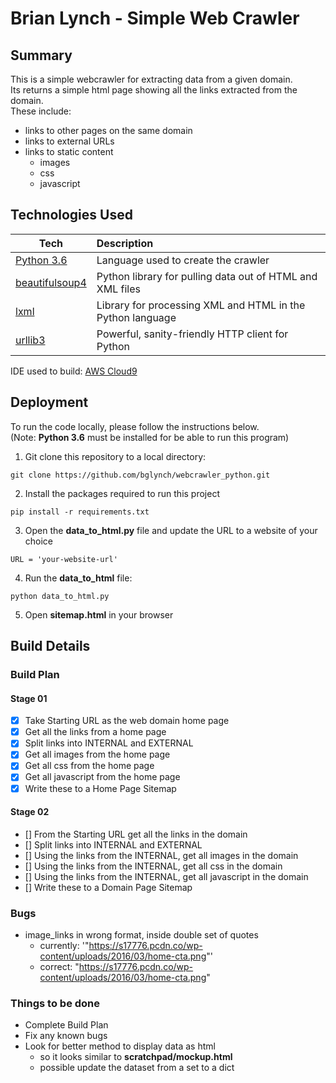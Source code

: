 # Brian Lynch - Simple Web Crawler
## Summary

This is a simple webcrawler for extracting data from a given domain.  
Its returns a simple html page showing all the links extracted from the domain.  
These include:
- links to other pages on the same domain
- links to external URLs
- links to static content
    - images
    - css
    - javascript

## Technologies Used
| Tech        | Description          
| ------------- |:-------------| 
| [Python 3.6](https://www.python.org/downloads/release/python-360/)        | Language used to create the crawler | 
| [beautifulsoup4](https://www.crummy.com/software/BeautifulSoup/bs4/doc/)    | Python library for pulling data out of HTML and XML files |  
| [lxml](https://lxml.de/)              | Library for processing XML and HTML in the Python language | 
| [urllib3](https://urllib3.readthedocs.io/en/latest/)           | Powerful, sanity-friendly HTTP client for Python | 
IDE used to build: [AWS Cloud9](https://aws.amazon.com/cloud9/?origin=c9io)  
## Deployment
To run the code locally, please follow the instructions below.  
(Note: **Python 3.6** must be installed for be able to run this program)
1. Git clone this repository to a local directory:  
```
git clone https://github.com/bglynch/webcrawler_python.git
```
2. Install the packages required to run this project
```
pip install -r requirements.txt
```
3. Open the **data_to_html.py** file and update the URL to a website of your choice
```
URL = 'your-website-url'
```
4. Run the **data_to_html** file:
```
python data_to_html.py
```
5. Open **sitemap.html** in your browser

## Build Details
### Build Plan
#### Stage 01
- [x] Take Starting URL as the web domain home page
- [x] Get all the links from a home page
- [x] Split links into INTERNAL and EXTERNAL
- [x] Get all images from the home page
- [x] Get all css from the home page
- [x] Get all javascript from the home page
- [x] Write these to a Home Page Sitemap
  
#### Stage 02
- [] From the Starting URL get all the links in the domain
- [] Split links into INTERNAL and EXTERNAL
- [] Using the links from the INTERNAL, get all images in the domain
- [] Using the links from the INTERNAL, get all css in the domain
- [] Using the links from the INTERNAL, get all javascript in the domain
- [] Write these to a Domain Page Sitemap

### Bugs
- image_links in wrong format, inside double set of quotes
    - currently: '"https://s17776.pcdn.co/wp-content/uploads/2016/03/home-cta.png"' 
    - correct: "https://s17776.pcdn.co/wp-content/uploads/2016/03/home-cta.png"


### Things to be done
- Complete Build Plan
- Fix any known bugs
- Look for better method to display data as html
    - so it looks similar to **scratchpad/mockup.html**
    - possible update the dataset from a set to a dict


